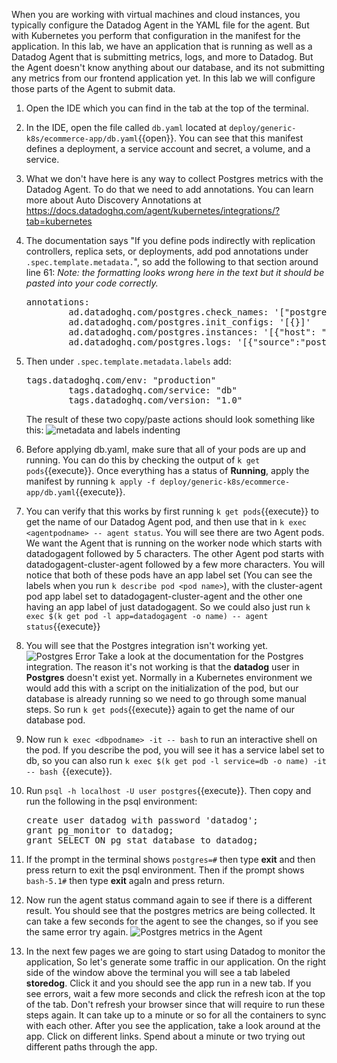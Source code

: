 When you are working with virtual machines and cloud instances, you typically configure the Datadog Agent in the YAML file for the agent. But with Kubernetes you perform that configuration in the manifest for the application. In this lab, we have an application that is running as well as a Datadog Agent that is submitting metrics, logs, and more to Datadog. But the Agent doesn't know anything about our database, and its not submitting any metrics from our frontend application yet. In this lab we will configure those parts of the Agent to submit data. 

1.  Open the IDE which you can find in the tab at the top of the terminal. 
2.  In the IDE, open the file called `db.yaml` located at `deploy/generic-k8s/ecommerce-app/db.yaml`{{open}}. You can see that this manifest defines a deployment, a service account and secret, a volume, and a service. 
3.  What we don't have here is any way to collect Postgres metrics with the Datadog Agent. To do that we need to add annotations. You can learn more about Auto Discovery Annotations at https://docs.datadoghq.com/agent/kubernetes/integrations/?tab=kubernetes
4.  The documentation says "If you define pods indirectly with replication controllers, replica sets, or deployments, add pod annotations under `.spec.template.metadata.`", so add the following to that section around line 61: *Note: the formatting looks wrong here in the text but it should be pasted into your code correctly.*
    <pre class="file" data-target="clipboard">
    annotations:
            ad.datadoghq.com/postgres.check_names: '["postgres"]'
            ad.datadoghq.com/postgres.init_configs: '[{}]'
            ad.datadoghq.com/postgres.instances: '[{"host": "%%host%%", "port": "%%port%%","username": "datadog","password": "datadog" }]'
            ad.datadoghq.com/postgres.logs: '[{"source":"postgres","service":"db"}]'</pre>
5.  Then under `.spec.template.metadata.labels` add:
    <pre class="file" data-target="clipboard">
    tags.datadoghq.com/env: "production"
            tags.datadoghq.com/service: "db"
            tags.datadoghq.com/version: "1.0" 
    </pre>
    
    The result of these two copy/paste actions should look something like this: ![metadata and labels indenting](configuredatadogagent/assets/metadatalabelsafter.png) 
6.  Before applying db.yaml, make sure that all of your pods are up and running. You can do this by checking the output of `k get pods`{{execute}}. Once everything has a status of **Running**, apply the manifest by running `k apply -f deploy/generic-k8s/ecommerce-app/db.yaml`{{execute}}.
7.  You can verify that this works by first running `k get pods`{{execute}} to get the name of our Datadog Agent pod, and then use that in `k exec <agentpodname> -- agent status`. You will see there are two Agent pods. We want the Agent that is running on the worker node which starts with datadogagent followed by 5 characters. The other Agent pod starts with datadogagent-cluster-agent followed by a few more characters. You will notice that both of these pods have an app label set (You can see the labels when you run `k describe pod <pod name>`), with the cluster-agent pod app label set to datadogagent-cluster-agent and the other one having an app label of just datadogagent. So we could also just run `k exec $(k get pod -l app=datadogagent -o name) -- agent status`{{execute}} 
8.  You will see that the Postgres integration isn't working yet. ![Postgres Error](configuredatadogagent/assets/postgreserror.png) Take a look at the documentation for the Postgres integration. The reason it's not working is that the **datadog** user in **Postgres** doesn't exist yet. Normally in a Kubernetes environment we would add this with a script on the initialization of the pod, but our database is already running so we need to go through some manual steps. So run `k get pods`{{execute}} again to get the name of our database pod. 
9.  Now run `k exec <dbpodname> -it -- bash` to run an interactive shell on the pod. If you describe the pod, you will see it has a service label set to db, so you can also run `k exec $(k get pod -l service=db -o name) -it -- bash `{{execute}}. 
10. Run `psql -h localhost -U user postgres`{{execute}}. Then copy and run the following in the psql environment: 
    <pre class="file" data-target="clipboard">create user datadog with password 'datadog';
    grant pg_monitor to datadog;
    grant SELECT ON pg_stat_database to datadog;</pre>
11. If the prompt in the terminal shows `postgres=#` then type **exit** and then press return to exit the psql environment. Then if the prompt shows `bash-5.1#` then type **exit** agaIn and press return. 
12. Now run the agent status command again to see if there is a different result. You should see that the postgres metrics are being collected. It can take a few seconds for the agent to see the changes, so if you see the same error try again.
    ![Postgres metrics in the Agent](configuredatadogagent/assets/postgresmetricsagent.png.png)
13. In the next few pages we are going to start using Datadog to monitor the application, So let's generate some traffic in our application. On the right side of the window above the terminal you will see a tab labeled **storedog**. Click it and you should see the app run in a new tab. If you see errors, wait a few more seconds and click the refresh icon at the top of the tab. Don't refresh your browser since that will require to run these steps again. It can take up to a minute or so for all the containers to sync with each other. After you see the application, take a look around at the app. Click on different links. Spend about a minute or two trying out different paths through the app.
